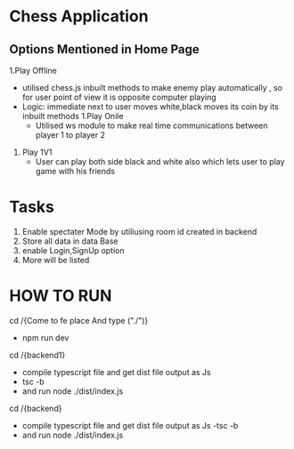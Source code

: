 # Chess Application

## Options Mentioned in Home Page

1.Play Offline
- utilised chess.js inbuilt methods to make enemy play automatically , so for user point of view it is opposite computer playing
- Logic: immediate next to user moves white,black moves its coin by its inbuilt methods
1.Play Onile
  - Utilised ws module to make real time communications between player 1 to player 2
1. Play 1V1
     - User can play both side black and white also which lets user to play game with his friends
  


# Tasks
1. Enable spectater Mode by utiliusing room id created in backend
2. Store all data in data Base
3. enable Login,SignUp option
4. More will be listed



# HOW TO RUN

cd /{Come to fe place And type ("./")}
  - npm run dev


cd /{backend1}
  - compile typescript file and get dist file output as Js
  - tsc -b
  - and run node ./dist/index.js

cd /{backend}
  - compile typescript file and get dist file output as Js
  -tsc -b
  - and run node ./dist/index.js
